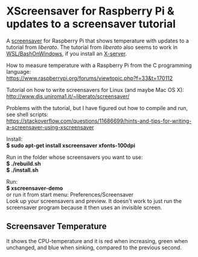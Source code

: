 # XScreensaver for Raspberry Pi & updates to a screensaver tutorial
A [screensaver](https://en.wikipedia.org/wiki/Screensaver) for Raspberry Pi that shows temperature with updates to a tutorial
from *liberato*. The tutorial from *liberato* also seems to work in [WSL/BashOnWindows](https://en.wikipedia.org/wiki/Windows_Subsystem_for_Linux), if you install an [X-server](https://sourceforge.net/projects/vcxsrv/).

How to measure temperature with a Raspberry Pi from the C programming language:  
https://www.raspberrypi.org/forums/viewtopic.php?f=33&t=170112

Tutorial on how to write screensavers for Linux (and maybe Mac OS X):  
http://www.dis.uniroma1.it/~liberato/screensaver/

Problems with the tutorial, but I have figured out how to compile and run, see shell scripts:  
https://stackoverflow.com/questions/11686699/hints-and-tips-for-writing-a-screensaver-using-xscreensaver

Install:  
**$ sudo apt-get install xscreensaver xfonts-100dpi**

Run in the folder whose screensavers you want to use:  
**$ ./rebuild.sh**  
**$ ./install.sh**

Run:  
**$ xscreensaver-demo**  
or run it from start menu: Preferences/Screensaver  
Look up your screensavers and preview. It doesn't work to just run the screensaver program because it then uses an invisible screen.

## Screensaver Temperature
It shows the CPU-temperature and it is red when increasing, green when unchanged, and blue when sinking, compared to the previous second.

